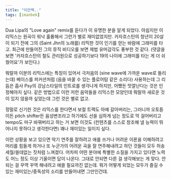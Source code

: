 ```yaml
---
title: "이만벡.."
tags: [imanbek]
---
```


Dua Lipa의 "Love again" remix를 듣다가 이 유명한 분을 알게 되었다. 아쉽지만 이 리믹스는 원곡이 워낙 훌륭해서 그런가 별로 재미없었지만. 카자흐스탄의 청년이 20살이 되기 전에 그의 (Saint Jhn의 노래를) 리믹한 것이 인기를 얻는 바람에 그래미를 타고. 최근에 만들어진 그의 뮤직 비디오를 보면 제법 유머감각도 풍부한 것 같다. (댓글을 보면 '카자흐스탄의 철도 관리원으로 성공하기보다 19의 나이에 그래미를 타는 게 더 쉬웠어요'가 보인다.)

뭐랄까 이분의 리믹스에는 특징이 있어서 극저음의 (sine wave에 가까운 wave로 들리는데) 베이스를 퍼커션처럼 (음을 바꿀 수 있는 플로어탐 같은 소리다) 사용하는데 그 리듬은 흡사 Psy의 강남스타일의 인트로를 생각나게 하지만, 어쨌든 맛깔난다는 것은 인정해야지 싶다. 같은 방법으로 이런 저런 음악들을 리믹스한 모양인데 뭐랄까 새로운 것이 있지 않을까 싶었는데 그런 것은 별로 없고.

정말로 신기한 것은 리믹스를 한다면서 보컬 트랙도 아예 갈아버리는, 그러니까 오토튠이든 pitch shifter든 음성변조라고 하기에도 선을 심하게 넘는 정도로 막 걸어버리고 tempo도 마구 바꿔버리고 하는 거 보면 이것도 (컨텐츠를 스스로 창조해 낼 능력이 뛰어나지 못하다고 생각한다면) 꽤나 재미있는 일이지 싶다. 

이런 상황을 보고 있으면 악기 연주를 잘하려고 애를 쓰거나 어려운 이론을 이해하려고 머리를 힘들게 하거나 또 누군가의 어려운 곡을 잘 연주해내려고 하던 것들이 모두 허송세월/쓸데없는 짓처럼 느껴졌다. 어차피 어떤 분야에 특별한 소질을 가지고 있다면 노력도 어느 정도 이상 기울이면 답이 나온다. 그대로 안되면 다른 걸 생각해보는 게 맞다. 안되는 걸 꾸역 꾸역 해내려고 애쓸 필요까진 없는데. 뭐가 어떻게 되었는 모두가 즐길 수 있는 재미있는/중독성의 소리를 만들어내면 그만인건데. 
